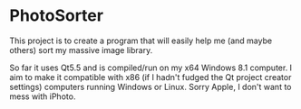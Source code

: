 # PhotoSorter

This project is to create a program that will easily help me (and maybe others) sort my massive image library.

So far it uses Qt5.5 and is compiled/run on my x64 Windows 8.1 computer. I aim to make it 
compatible with x86 (if I hadn't fudged the Qt project creator settings) computers running Windows or Linux. Sorry Apple,
I don't want to mess with iPhoto.
